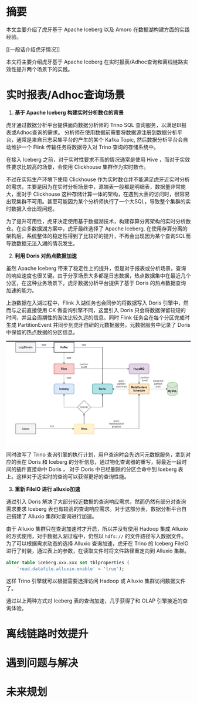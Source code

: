 # 摘要

本文主要介绍了虎牙基于 Apache Iceberg 以及 Amoro 在数据湖构建方面的实践经验。

[[一段话介绍虎牙情况]]

本文将主要介绍虎牙基于 Apache Iceberg 在实时报表/Adhoc查询和离线链路实效性提升两个场景下的实践。

# 实时报表/Adhoc查询场景

  
1. **基于 Apache Iceberg 构建实时分析数仓的背景**

虎牙通过数据分析平台提供面向数据分析师的 Trino SQL 查询服务，以满足BI报表或Adhoc查询的需求。 
分析师在使用数据前需要将数据源注册到数据分析平台，通常是来自日志采集平台的产生的某个 Kafka Topic, 
然后数据分析平台会自动维护一个 Flink 传输任务将数据导入对 Trino 查询的存储系统中。

在接入 Iceberg 之前，对于实时性要求不高的情况通常是使用 Hive ，而对于实效性要求比较高的场景，会使用 Clickhouse 集群作为实时数仓。

不过在实际生产环境下使用 Clickhouse 作为实时数仓并不能满足虎牙近实时分析的需求，主要是因为在实时分析场景中，源端表一般都是明细表，数据量非常庞大，而对于 Clickhouse 这种存储计算一体的架构，在遇到大表的访问时，很容易出现集群不可用。甚至可能因为某个分析师执行了一个大SQL，导致整个集群的实时数据入仓出现问题。

为了提升可用性，虎牙决定使用基于数据湖技术，构建存算分离架构的实时分析数仓。在众多数据湖方案中，虎牙最终选择了 Apache Iceberg, 在使用存算分离的架构后，系统整体的稳定性得到了比较好的提升，不再会出现因为某个查询SQL而导致数据无法入湖的情况发生。


2. **利用 Doris 对热点数据加速**

虽然 Apache Iceberg 带来了稳定性上的提升，但是对于报表或分析场景，查询的响应速度也很关键。由于分享场景大多都是日志数据，热点数据集中在最近几个分区，在这种业务场景下，虎牙数据分析平台提供了基于 Doris 的热点数据查询加速的能力。

上游数据在入湖过程中，Flink 入湖任务也会同步的将数据写入 Doris 引擎中，然而与之前直接使用 CK 做查询引擎不同，这里引入 Doris 只会将数据保留较短的时间，并且会周期性的淘汰比较久远的信息。同时 Flink 任务会在每个分区完成时生成 PartitionEvent 并同步到虎牙自研的元数据服务。元数据服务中记录了 Doris 中保留的热点数据的分区信息。

![虎牙OLAP查询引擎架构图](./image-olap.png)

同时改写了 Trino 查询引擎的执行计划，用户查询时会先访问元数据服务，拿到对应的表在 Doris 和 Iceberg 的分析信息，通过物化查询器的重写，将最近一段时间的插件直接命中 Doris ， 对于 Doris 中已经删除的分区会命中到 Iceberg 表上。这样对于近实时的查询可以获得更好的查询性能。

3. **重新 FileIO 进行 alluxio加速**

通过引入 Doris 解决了大部分较近数据的查询响应需求，然而仍然有部分对查询需求要求 Iceberg 表也有较高的查询响应需求。对于这部分表，数据分析平台自己搭建了 Alluxio 集群对查询进行加速。

由于 Alluxio 集群只在查询加速时才开启，所以并没有使用 Hadoop 集成 Alluxio 的方式使用，对于数据入湖过程中，仍然以 `hdfs://` 的文件路径写入数据文件。为了可以根据需求动态的选择 Alluxio 查询加速，虎牙在 Trino 的 Iceberg FileIO 进行了封装，通过表上的参数，在读取文件时将文件路径重定向到 Alluxio 集群。

```sql
alter table iceberg.xxx.xxx set tblproperties (
    'read.datafile.alluxio.enable' = 'true');
```

这样 Trino 引擎就可以根据需要选择访问 Hadoop 或 Alluxio 集群访问数据文件了。

通过以上两种方式对 Iceberg 表的查询加速，几乎获得了和 OLAP 引擎接近的查询体验。



# 离线链路时效提升

# 遇到问题与解决

# 未来规划
